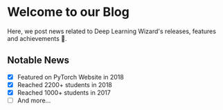 # Welcome to our Blog

Here, we post news related to Deep Learning Wizard's releases, features and achievements :poop:.


## Notable News
* [x] Featured on PyTorch Website in 2018
* [x] Reached 2200+ students in 2018
* [x] Reached 1000+ students in 2017
* [ ] And more...